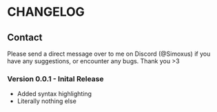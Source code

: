 ﻿# CHANGELOG

## Contact

Please send a direct message over to me on Discord (@Simoxus) if you have any suggestions, or encounter any bugs. Thank you >3

### Version 0.0.1 - Inital Release 

* Added syntax highlighting
* Literally nothing else